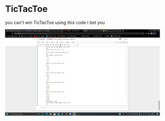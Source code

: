 # TicTacToe
you can't win TicTacToe using this code I bet you

<img src="https://github.com/iamchaithanyak/TicTacToe/blob/main/Screenshot%20(363).png" width="800px">
